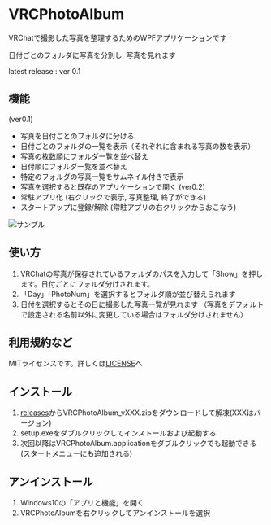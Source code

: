 # VRCPhotoAlbum

VRChatで撮影した写真を整理するためのWPFアプリケーションです

日付ごとのフォルダに写真を分別し, 写真を見れます

latest release : ver 0.1

## 機能
(ver0.1)
* 写真を日付ごとのフォルダに分ける
* 日付ごとのフォルダの一覧を表示（それぞれに含まれる写真の数を表示）
* 写真の枚数順にフォルダ一覧を並べ替え
* 日付順にフォルダ一覧を並べ替え
* 特定のフォルダの写真一覧をサムネイル付きで表示
* 写真を選択すると既存のアプリケーションで開く
(ver0.2)
* 常駐アプリ化 (右クリックで表示, 写真整理, 終了ができる)
* スタートアップに登録/解除 (常駐アプリの右クリックからおこなう)

![サンプル](https://github.com/gatosyocora/VRCPhotoAlbum/blob/master/images/vrcphotoalbum_sample4.png)

## 使い方
1. VRChatの写真が保存されているフォルダのパスを入力して「Show」を押します。日付ごとにフォルダ分けされます。
2. 「Day」「PhotoNum」を選択するとフォルダ順が並び替えられます
3. 日付を選択するとその日に撮影した写真一覧が見れます
（写真をデフォルトで設定される名前以外に変更している場合はフォルダ分けされません）

## 利用規約など
MITライセンスです。詳しくは[LICENSE](https://github.com/gatosyocora/VRCPhotoAlbum/blob/master/LICENSE)へ

## インストール
1. [releases](https://github.com/gatosyocora/VRCPhotoAlbum/releases)からVRCPhotoAlbum_vXXX.zipをダウンロードして解凍(XXXはバージョン)
2. setup.exeをダブルクリックしてインストールおよび起動する
3. 次回以降はVRCPhotoAlbum.applicationをダブルクリックでも起動できる
(スタートメニューにも追加される)

## アンインストール
1. Windows10の「アプリと機能」を開く
2. VRCPhotoAlbumを右クリックしてアンインストールを選択
